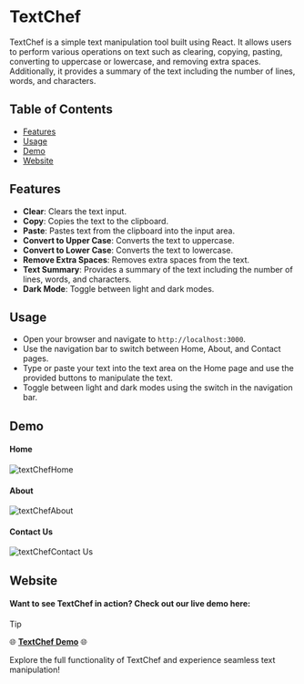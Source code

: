 # TextChef

TextChef is a simple text manipulation tool built using React. It allows users to perform various operations on text such as clearing, copying, pasting, converting to uppercase or lowercase, and removing extra spaces. Additionally, it provides a summary of the text including the number of lines, words, and characters.

## Table of Contents
- [Features](#features)
- [Usage](#usage)
- [Demo](#Demo)
- [Website](#Website)

## Features
- **Clear**: Clears the text input.
- **Copy**: Copies the text to the clipboard.
- **Paste**: Pastes text from the clipboard into the input area.
- **Convert to Upper Case**: Converts the text to uppercase.
- **Convert to Lower Case**: Converts the text to lowercase.
- **Remove Extra Spaces**: Removes extra spaces from the text.
- **Text Summary**: Provides a summary of the text including the number of lines, words, and characters.
- **Dark Mode**: Toggle between light and dark modes.

## Usage
- Open your browser and navigate to `http://localhost:3000`.
- Use the navigation bar to switch between Home, About, and Contact pages.
- Type or paste your text into the text area on the Home page and use the provided buttons to manipulate the text.
- Toggle between light and dark modes using the switch in the navigation bar.

## Demo
#### Home
![textChefHome](https://github.com/the-zoomeee/Text-manipulation-app-using-react/assets/154297263/e170405b-abfe-4527-b26a-c732769b5a50)

#### About
![textChefAbout](https://github.com/the-zoomeee/Text-manipulation-app-using-react/assets/154297263/901aea7d-3c2a-439a-9cb4-99e525ddd721)

#### Contact Us
![textChefContact Us](https://github.com/the-zoomeee/Text-manipulation-app-using-react/assets/154297263/73eeb699-8792-487e-8298-06272c73c7b5)

## Website
#### Want to see TextChef in action? Check out our live demo here:

> [!Tip]
> 🌐 **[TextChef Demo](https://the-zoomeee.github.io/textChef/)** 🌐

Explore the full functionality of TextChef and experience seamless text manipulation!
